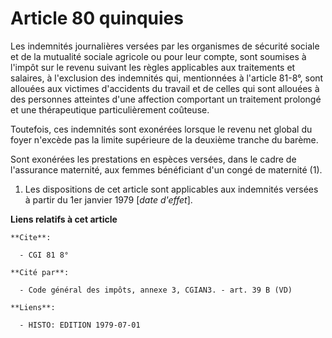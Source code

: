 # Article 80 quinquies

Les indemnités journalières versées par les organismes de sécurité sociale et de la mutualité sociale agricole ou pour leur
compte, sont soumises à l'impôt sur le revenu suivant les règles applicables aux traitements et salaires, à l'exclusion des
indemnités qui, mentionnées à l'article 81-8°, sont allouées aux victimes d'accidents du travail et de celles qui sont
allouées à des personnes atteintes d'une affection comportant un traitement prolongé et une thérapeutique particulièrement
coûteuse.

Toutefois, ces indemnités sont exonérées lorsque le revenu net global du foyer n'excède pas la limite supérieure de la
deuxième tranche du barème.

Sont exonérées les prestations en espèces versées, dans le cadre de l'assurance maternité, aux femmes bénéficiant d'un congé
de maternité (1).

1)  Les dispositions de cet article sont applicables aux indemnités versées à partir du 1er janvier 1979 [*date d'effet*].

**Liens relatifs à cet article**

	**Cite**:

	  - CGI 81 8°

	**Cité par**:

	  - Code général des impôts, annexe 3, CGIAN3. - art. 39 B (VD)

	**Liens**:

	  - HISTO: EDITION 1979-07-01
